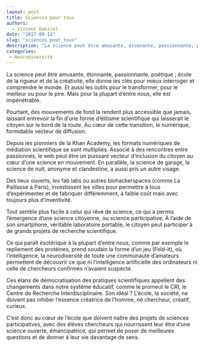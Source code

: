 ```yaml
---
layout: post
title: Sciences pour tous
authors: 
  - Vincent Dahirel
date: "2017-09-12"
slug: "sciences_pour_tous"
description: "La science peut être amusante, étonnante, passionnante, poétique..."
categories:
 - Neurodiversité
---
```


La science peut être amusante, étonnante, passionnante, poétique ; école de la rigueur et de la créativité, elle donne les clés pour mieux interroger et comprendre le monde. Et aussi les outils pour le transformer, pour le meilleur ou pour le pire. Mais pour la plupart d’entre nous, elle est impénétrable. 

Pourtant, des mouvements de fond la rendent plus accessible que jamais, laissant entrevoir la fin d’une forme d’élitisme scientifique qui laisserait le citoyen sur le bord de la route. Au cœur de cette transition, le numérique, formidable vecteur de diffusion. 

Depuis les pionniers de la Khan Academy, les formats numériques de médiation scientifique se sont multipliés. Associé à des rencontres entre passionnés, le web peut être un puissant vecteur d’inclusion du citoyen au cœur d’une science en mouvement. En parallèle, la science de garage, la science de nuit, anonyme et clandestine, a aussi pris un autre visage. 

Des lieux ouverts, les fab labs ou autres biohackerspaces (comme La Paillasse à Paris), investissent les villes pour permettre à tous d’expérimenter et de fabriquer différemment, à faible coût mais avec toujours plus d’inventivité.

Tout semble plus facile à celui qui rêve de science, ce qui a permis l’émergence d’une science citoyenne, ou science participative. À l’aide de son smartphone, véritable laboratoire portable, le citoyen peut participer à de grands projets de recherche scientifique. 

Ce qui paraît ésotérique à la plupart d’entre nous, comme par exemple le repliement des protéines, prend soudain la forme d’un jeu (Fold-it), où l’intelligence, la neurodiversité de toute une communauté d’amateurs permettent de découvrir ce que ni l’intelligence artificielle des ordinateurs ni celle de chercheurs confirmés n’avaient suspecté.

Ces élans de démocratisation des pratiques scientifiques appellent des changements dans notre système éducatif, comme le promeut le CRI, le Centre de Recherche Interdisciplinaire. Son idéal ? L’école, la société, ne doivent pas inhiber l’essence créatrice de l’homme, né chercheur, créatif, curieux. 

C’est donc au cœur de l’école que doivent naître des projets de sciences participatives, avec des élèves chercheurs qui nourrissent leur être d’une science ouverte, émancipatrice, qui permet de poser de meilleures questions et de donner à leur vie davantage de sens.
